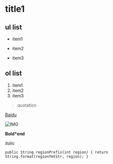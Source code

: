 # title1

## ul list
* item1
- item2
+ item3

## ol list
1. item1
2. item2
1. item3

> quotation

[Baidu](http://baidu.com)

![IMG](http://ww2.sinaimg.cn/large/6aee7dbbgw1efffa67voyj20ix0ctq3n.jpg)

**Bold\*end**

*italic*

`
	public String regionPrefix(int region) {
		return String.format(regionfmtStr, region);
	}
`
